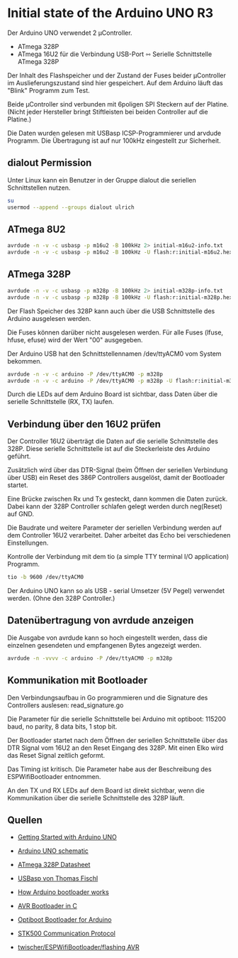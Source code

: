 ﻿# Initial state of the Arduino UNO R3

Der Arduino UNO verwendet 2 µController.
- ATmega 328P
- ATmega 16U2 für die Verbindung USB-Port ⇿ Serielle Schnittstelle ATmega 328P

Der Inhalt des Flashspeicher und der Zustand der Fuses beider µController
im Auslieferungszustand sind hier gespeichert.
Auf dem Arduino läuft das "Blink" Programm zum Test.

Beide µController sind verbunden mit 6poligen SPI Steckern auf der Platine.
(Nicht jeder Hersteller bringt Stiftleisten bei beiden Controller auf die Platine.)

Die Daten wurden gelesen mit USBasp ICSP-Programmierer und arvdude Programm.
Die Übertragung ist auf nur 100kHz eingestellt zur Sicherheit.


## dialout Permission

Unter Linux kann ein Benutzer in der Gruppe dialout die seriellen Schnittstellen nutzen.

```bash
su
usermod --append --groups dialout ulrich
```


## ATmega 8U2

```bash
avrdude -n -v -c usbasp -p m16u2 -B 100kHz 2> initial-m16u2-info.txt
avrdude -n -v -c usbasp -p m16u2 -B 100kHz -U flash:r:initial-m16u2.hex:i
```


## ATmega 328P

```bash
avrdude -n -v -c usbasp -p m328p -B 100kHz 2> initial-m328p-info.txt
avrdude -n -v -c usbasp -p m328p -B 100kHz -U flash:r:initial-m328p.hex:i
```

Der Flash Speicher des 328P kann auch über die USB Schnittstelle des Arduino ausgelesen werden.

Die Fuses können darüber nicht ausgelesen werden.
Für alle Fuses (lfuse, hfuse, efuse) wird der Wert "00" ausgegeben.

Der Arduino USB hat den Schnittstellennamen /dev/ttyACM0 vom System bekommen.


```bash
avrdude -n -v -c arduino -P /dev/ttyACM0 -p m328p
avrdude -n -v -c arduino -P /dev/ttyACM0 -p m328p -U flash:r:initial-m328p.hex.B:i
```

Durch die LEDs auf dem Arduino Board ist sichtbar, dass Daten über die
serielle Schnittstelle (RX, TX) laufen.


## Verbindung über den 16U2 prüfen

Der Controller 16U2 überträgt die Daten auf die serielle Schnittstelle des 328P.
Diese serielle Schnittstelle ist auf die Steckerleiste des Arduino geführt.

Zusätzlich wird über das DTR-Signal (beim Öffnen der seriellen Verbindung über USB)
ein Reset des 386P Controllers ausgelöst, damit der Bootloader startet.

Eine Brücke zwischen Rx und Tx gesteckt, dann kommen die Daten zurück.
Dabei kann der 328P Controller schlafen gelegt werden durch neg(Reset) auf GND.

Die Baudrate und weitere Parameter der seriellen Verbindung werden auf dem
Controller 16U2 verarbeitet.
Daher arbeitet das Echo bei verschiedenen Einstellungen.

Kontrolle der Verbindung mit dem tio (a simple TTY terminal I/O application) Programm.


```bash
tio -b 9600 /dev/ttyACM0
```

Der Arduino UNO kann so als USB - serial Umsetzer (5V Pegel) verwendet werden.
(Ohne den 328P Controller.)


## Datenübertragung von avrdude anzeigen

Die Ausgabe von avrdude kann so hoch eingestellt werden,
dass die einzelnen gesendeten und empfangenen Bytes angezeigt werden.


```bash
avrdude -n -vvvv -c arduino -P /dev/ttyACM0 -p m328p
```


## Kommunikation mit Bootloader

Den Verbindungsaufbau in Go programmieren und die Signature des Controllers auslesen:
read_signature.go

Die Parameter für die serielle Schnittstelle bei Arduino mit optiboot:
115200 baud, no parity, 8 data bits, 1 stop bit.

Der Bootloader startet nach dem Öffnen der seriellen Schnittstelle
über das DTR Signal vom 16U2 an den Reset Eingang des 328P.
Mit einen Elko wird das Reset Signal zeitlich geformt.

Das Timing ist kritisch.
Die Parameter habe aus der Beschreibung des ESPWifiBootloader entnommen.

An den TX und RX LEDs auf dem Board ist direkt sichtbar,
wenn die Kommunikation über die serielle Schnittstelle des 328P läuft.


## Quellen


- [Getting Started with Arduino UNO](https://www.arduino.cc/en/Guide/ArduinoUno)

- [Arduino UNO schematic](https://www.arduino.cc/en/uploads/Main/arduino-uno-schematic.pdf)

- [ATmega 328P Datasheet](https://ww1.microchip.com/downloads/en/DeviceDoc/Atmel-7810-Automotive-Microcontrollers-ATmega328P_Datasheet.pdf)

- [USBasp von Thomas Fischl](https://www.fischl.de/usbasp/)

- [How Arduino bootloader works](https://liudr.wordpress.com/2016/02/26/how-arduino-bootloader-works/)

- [AVR Bootloader in C](https://www.mikrocontroller.net/articles/AVR_Bootloader_in_C_-_eine_einfache_Anleitung)

- [Optiboot Bootloader for Arduino](https://github.com/Optiboot/optiboot)

- [STK500 Communication Protocol](http://ww1.microchip.com/downloads/en/AppNotes/doc2525.pdf)

- [twischer/ESPWifiBootloader/flashing AVR](https://github.com/twischer/ESPWifiBootloader#flashing-an-attached-avrarduino)
